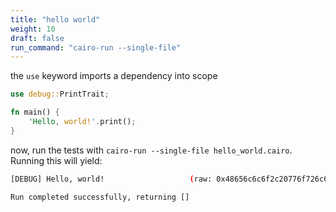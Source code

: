 ```yaml
---
title: "hello world"
weight: 10
draft: false
run_command: "cairo-run --single-file"
---
```


<!-- !test program
cat > /tmp/program.cairo
cairo-run --single-file /tmp/program.cairo -->

the `use` keyword imports a dependency into scope

<!-- !test in hello_world -->
```rust {.codebox}
use debug::PrintTrait;

fn main() {
    'Hello, world!'.print();
}
```

now, run the tests with `cairo-run --single-file hello_world.cairo`. Running this will yield:

<!-- !test out hello_world -->
```bash
[DEBUG]	Hello, world!                  	(raw: 0x48656c6c6f2c20776f726c6421

Run completed successfully, returning []
```
